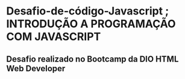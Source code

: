 # Desafio-de-código-Javascript ; INTRODUÇÃO A PROGRAMAÇÃO COM JAVASCRIPT

## Desafio realizado no Bootcamp da DIO HTML Web Developer
